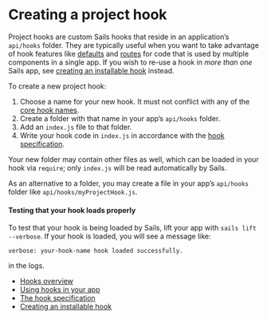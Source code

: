 # Creating a project hook

Project hooks are custom Sails hooks that reside in an application&rsquo;s `api/hooks` folder.  They are typically useful when you want to take advantage of hook features like [defaults](https://sailsjs.com/documentation/concepts/extending-sails/Hooks/hookspec/defaults.html) and [routes](https://sailsjs.com/documentation/concepts/extending-sails/Hooks/hookspec/routes.html) for code that is used by multiple components in a single app.  If you wish to re-use a hook in *more than one* Sails app, see [creating an installable hook](https://sailsjs.com/documentation/concepts/extending-sails/Hooks/installablehooks.html) instead.

To create a new project hook:

1. Choose a name for your new hook.  It must not conflict with any of the [core hook names](https://github.com/balderdashy/sails/blob/master/lib/app/configuration/default-hooks.js).
2. Create a folder with that name in your app&rsquo;s `api/hooks` folder.
3. Add an `index.js` file to that folder.
4. Write your hook code in `index.js` in accordance with the [hook specification](https://sailsjs.com/documentation/concepts/extending-sails/hooks/hook-specification).

Your new folder may contain other files as well, which can be loaded in your hook via `require`; only `index.js` will be read automatically by Sails.

As an alternative to a folder, you may create a file in your app&rsquo;s `api/hooks` folder like `api/hooks/myProjectHook.js`.

#### Testing that your hook loads properly

To test that your hook is being loaded by Sails, lift your app with `sails lift --verbose`.  If your hook is loaded, you will see a message like:

`verbose: your-hook-name hook loaded successfully.`

in the logs.

* [Hooks overview](https://sailsjs.com/documentation/concepts/extending-sails/Hooks)
* [Using hooks in your app](https://sailsjs.com/documentation/concepts/extending-sails/Hooks/usinghooks.html)
* [The hook specification](https://sailsjs.com/documentation/concepts/extending-sails/Hooks/hookspec)
* [Creating an installable hook](https://sailsjs.com/documentation/concepts/extending-sails/Hooks/installablehooks.html)


<docmeta name="displayName" value="Project hooks">
<docmeta name="stabilityIndex" value="3">
